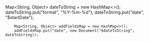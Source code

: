  Map<String, Object> dateToString = new HashMap<>();
        dateToString.put("format", "%Y-%m-%d");
        dateToString.put("date", "$startDate");

        Map<String, Object> addFieldsMap = new HashMap<>();
        addFieldsMap.put("date", new Document("$dateToString", dateToString));

